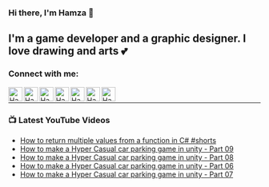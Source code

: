 ### Hi there, I'm Hamza 👋

## I'm a game developer and a graphic designer. I love drawing and arts 💕

### Connect with me:

[<img align="left" alt="Hamza Herbou | YouTube" width="28px" src="https://img.icons8.com/fluent-systems-filled/50/fa314a/youtube-play.png" />][youtube]
[<img align="left" alt="Hamza Herbou | LinkedIn" width="28px" src="https://img.icons8.com/fluent-systems-filled/50/0077b5/linkedin.png" />][linkedin]
[<img align="left" alt="Hamza Herbou | Instagram" width="28px" src="https://img.icons8.com/material-outlined/24/aaaaaa/instagram-new--v1.png" />][instagram]
[<img align="left" alt="Hamza Herbou | Facebook" width="28px" src="https://img.icons8.com/ios-glyphs/30/1778f2/facebook-new.png" />][facebook]
[<img align="left" alt="Hamza Herbou | Dribbble" width="28px" src="https://img.icons8.com/fluent-systems-filled/48/ea4c89/dribbble.png" />][dribbble]
[<img align="left" alt="Hamza Herbou | Behance" width="28px" src="https://img.icons8.com/fluent-systems-filled/50/053eff/behance.png" />][behance]
[<img align="left" alt="Hamza Herbou | Codepen" width="28px" src="https://img.icons8.com/ios-filled/50/888888/codepen.png" />][codepen]

<br />

---

### 📺 Latest YouTube Videos 
<!-- YOUTUBE:START -->
- [How to return multiple values from a function in C#  #shorts](https://www.youtube.com/watch?v=QA0kjZppc60)
- [How to make a Hyper Casual car parking game in unity - Part 09](https://www.youtube.com/watch?v=CcbaomCQfRk)
- [How to make a Hyper Casual car parking game in unity - Part 08](https://www.youtube.com/watch?v=JZLl01ouDrQ)
- [How to make a Hyper Casual car parking game in unity - Part 06](https://www.youtube.com/watch?v=rw2oP3f_96M)
- [How to make a Hyper Casual car parking game in unity - Part 07](https://www.youtube.com/watch?v=JjTULbnov3s)
<!-- YOUTUBE:END -->

[youtube]: https://youtube.com/hamza-herbou
[instagram]: https://instagram.com/hamza_herbou
[linkedin]: https://www.linkedin.com/in/hamza-herbou-a39955152/
[facebook]: https://facebook.com/h.nexus.h
[dribbble]: https://dribbble.com/herbou
[behance]: https://behance.net/hamza_herbou
[codepen]: https://codepen.io/HamzaHerbou

